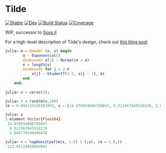 # Tilde

[![Stable](https://img.shields.io/badge/docs-stable-blue.svg)](https://cscherrer.github.io/Tilde.jl/stable)
[![Dev](https://img.shields.io/badge/docs-dev-blue.svg)](https://cscherrer.github.io/Tilde.jl/dev)
[![Build Status](https://github.com/cscherrer/Tilde.jl/actions/workflows/CI.yml/badge.svg?branch=main)](https://github.com/cscherrer/Tilde.jl/actions/workflows/CI.yml?query=branch%3Amain)
[![Coverage](https://codecov.io/gh/cscherrer/Tilde.jl/branch/main/graph/badge.svg)](https://codecov.io/gh/cscherrer/Tilde.jl)

WIP, successor to [Soss.jl](https://github.com/cscherrer/Soss.jl)

For a high-level description of Tilde's design, check out [this blog post](https://informativeprior.com/blog/2022/03-21-tilde/)

```julia
julia> m = @model (x, s) begin
        σ ~ Exponential()
        @inbounds x[1] ~ Normal(σ = σ)
        n = length(x)
        @inbounds for j = 2:n
            x[j] ~ StudentT(1.5, x[j - 1], σ)
        end
    end;
    
julia> x = zeros(3);

julia> r = rand(m(x,10))
(σ = 9.096155145583953, x = [14.876934886768867, 6.612967845518229, 2.045770246490428])

julia> x
3-element Vector{Float64}:
 14.876934886768867
  6.612967845518229
  2.045770246490428

julia> ℓ = logdensityof(m(x, 1.0) | (;x), (σ = 1.0,))
-122.91114458882001
